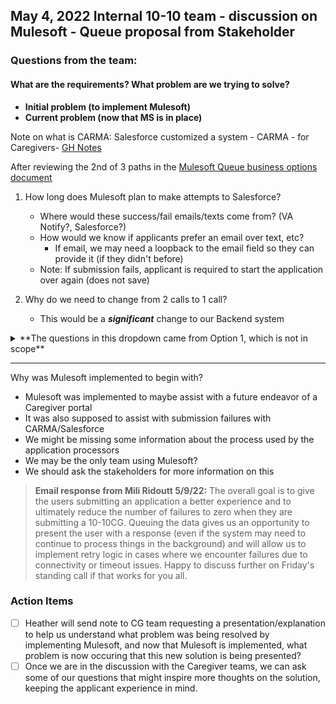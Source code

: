 ## May 4, 2022  Internal 10-10 team - discussion on Mulesoft - Queue proposal from Stakeholder

### Questions from the team:

#### **What are the requirements? What problem are we trying to solve?**
- **Initial problem (to implement Mulesoft)**
- **Current problem (now that MS is in place)**

Note on what is CARMA: Salesforce customized a system - CARMA - for Caregivers- [GH Notes](https://github.com/department-of-veterans-affairs/va.gov-team/blob/master/products/caregivers/Transition%20hub/In%20progress%20features/Mulesoft%20integration.md)

After reviewing the 2nd of 3 paths in the [Mulesoft Queue business options document](https://github.com/department-of-veterans-affairs/va.gov-team/blob/master/products/caregivers/Mulesoft%20Integration/Queuing/VA.gov%20Mulesoft%20Queue%20Business%20Options_04.29.2022.pdf)
1. How long does Mulesoft plan to make attempts to Salesforce?
     - Where would these success/fail emails/texts come from? (VA Notify?, Salesforce?)
     - How would we know if applicants prefer an email over text, etc?
          - If email, we may need a loopback to the email field so they can provide it (if they didn't before)
     - Note: If submission fails, applicant is required to start the application over again (does not save)

2. Why do we need to change from 2 calls to 1 call?
     - This would be a **_significant_** change to our Backend system

<details>
     
<Summary>**The questions in this dropdown came from Option 1, which is not in scope**</Summary>
     
>- Where does this (successful submission) ID Number come from? 
>     - We do not display an ID number with confirmation today
>- What would the applicant do with the ID Number?
>     - They can only call a representative today
>     - There is not a place to enter this ID Number online
>     - Would there be a phone number with the ID number to check on status?

</details>

---

Why was Mulesoft implemented to begin with?
- Mulesoft was implemented to maybe assist with a future endeavor of a Caregiver portal
- It was also supposed to assist with submission failures with CARMA/Salesforce
- We might be missing some information about the process used by the application processors
- We may be the only team using Mulesoft?
- We should ask the stakeholders for more information on this

>**Email response from Mili Ridoutt 5/9/22:**
>The overall goal is to give the users submitting an application a better experience and to ultimately reduce the number of failures to zero when they are submitting a 10-10CG. Queuing the data gives us an opportunity to present the user with a response (even if the system may need to continue to process things in the background) and will allow us to implement retry logic in cases where we encounter failures due to connectivity or timeout issues. Happy to discuss further on Friday's standing call if that works for you all. 

### Action Items
- [ ] Heather will send note to CG team requesting a presentation/explanation to help us understand what problem was being resolved by implementing Mulesoft, and now that Mulesoft is implemented, what problem is now occuring that this new solution is being presented?
- [ ] Once we are in the discussion with the Caregiver teams, we can ask some of our questions that might inspire more thoughts on the solution, keeping the applicant experience in mind.
